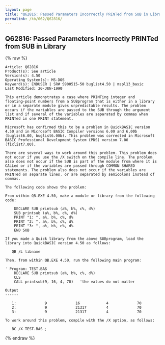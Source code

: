 ```yaml
---
layout: page
title: "Q62816: Passed Parameters Incorrectly PRINTed from SUB in Library"
permalink: /kb/062/Q62816/
---
```


## Q62816: Passed Parameters Incorrectly PRINTed from SUB in Library

{% raw %}

	Article: Q62816
	Product(s): See article
	Version(s): 4.50
	Operating System(s): MS-DOS
	Keyword(s): ENDUSER | SR# S900515-50 buglist4.50 | mspl13_basic
	Last Modified: 20-JUN-1990
	
	This article demonstrates a case where PRINTing integer and
	floating-point numbers from a SUBprogram that is either in a library
	or in a separate module gives unpredictable results. The problem
	occurs if the variables are passed to the SUB through the argument
	list and if several of the variables are separated by commas when
	PRINTed in one PRINT statement.
	
	Microsoft has confirmed this to be a problem in QuickBASIC version
	4.50 and in Microsoft BASIC Compiler versions 6.00 and 6.00b
	(buglist6.00, buglist6.00b). This problem was corrected in Microsoft
	BASIC Professional Development System (PDS) version 7.00
	(fixlist7.00).
	
	There are several ways to work around this problem. This problem does
	not occur if you use the /X switch on the compile line. The problem
	also does not occur if the SUB is part of the module from where it is
	CALLed or if the variables are passed through COMMON SHARED
	statements. The problem also does not occur if the variables are
	PRINTed on separate lines, or are separated by semicolons instead of
	commas.
	
	The following code shows the problem:
	
	From within QB.EXE 4.50, make a module or library from the following
	code:
	
	    DECLARE SUB printsub (a%, b%, c%, d%)
	    SUB printsub (a%, b%, c%, d%)
	    PRINT "1: ", a%, b%, c%, d%
	    PRINT "2: ", a%, b%, c%, d%
	    PRINT "3: ", a%, b%, c%, d%
	    END SUB
	
	If you made a Quick library from the above SUBprogram, load the
	library into QuickBASIC version 4.50 as follows:
	
	   QB /L libname
	
	Then, from within QB.EXE 4.50, run the following main program:
	
	' Program: TEST.BAS
	    DECLARE SUB printsub (a%, b%, c%, d%)
	    CLS
	    CALL printsub(9, 16, 4, 70)   'the values do not matter
	
	Output
	------
	
	   1:             9             16            4             70
	   2:             9             21317         4             70
	   3:             9             21317         4             70
	
	To work around this problem, compile with the /X option, as follows:
	
	   BC /X TEST.BAS ;

{% endraw %}
